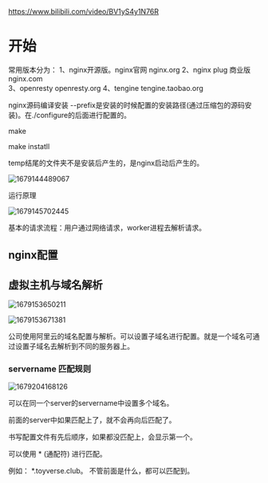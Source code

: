 https://www.bilibili.com/video/BV1yS4y1N76R

# 开始

常用版本分为：
1、nginx开源版。nginx官网   nginx.org
2、nginx plug 商业版    nginx.com  
3、openresty    openresty.org
4、tengine      tengine.taobao.org

nginx源码编译安装
--prefix是安装的时候配置的安装路径(通过压缩包的源码安装)。在./configure的后面进行配置的。

make

make instatll

temp结尾的文件夹不是安装后产生的，是nginx启动后产生的。

![1679144489067](D:\mybiji\mynginx\img\1679144489067.png)



运行原理

![1679145702445](D:\mybiji\mynginx\img\1679145702445.png)



基本的请求流程：用户通过网络请求，worker进程去解析请求。



## nginx配置



## 虚拟主机与域名解析

![1679153650211](D:\mybiji\mynginx\img\1679153650211.png)

![1679153671381](D:\mybiji\mynginx\img\1679153671381.png)

公司使用阿里云的域名配置与解析。可以设置子域名进行配置。就是一个域名可通过设置子域名去解析到不同的服务器上。



### servername 匹配规则

![1679204168126](D:\mybiji\mynginx\img\1679204168126.png)

可以在同一个server的servername中设置多个域名。

前面的server中如果匹配上了，就不会再向后匹配了。

书写配置文件有先后顺序，如果都没匹配上，会显示第一个。

可以使用 * (通配符) 进行匹配。

例如： *.toyverse.club。 不管前面是什么，都可以匹配到。

































